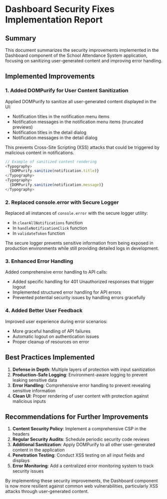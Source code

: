 # Dashboard Security Fixes Implementation Report

## Summary

This document summarizes the security improvements implemented in the Dashboard component of the School Attendance System application, focusing on sanitizing user-generated content and improving error handling.

## Implemented Improvements

### 1. Added DOMPurify for User Content Sanitization

Applied DOMPurify to sanitize all user-generated content displayed in the UI:

- Notification titles in the notification menu items
- Notification messages in the notification menu items (truncated previews)
- Notification titles in the detail dialog
- Notification messages in the detail dialog

This prevents Cross-Site Scripting (XSS) attacks that could be triggered by malicious content in notifications.

```javascript
// Example of sanitized content rendering
<Typography>
  {DOMPurify.sanitize(notification.title)}
</Typography>
<Typography>
  {DOMPurify.sanitize(notification.message)}
</Typography>
```

### 2. Replaced console.error with Secure Logger

Replaced all instances of `console.error` with the secure logger utility:

- In `clearAllNotifications` function
- In `handleNotificationClick` function
- In `validateToken` function

The secure logger prevents sensitive information from being exposed in production environments while still providing detailed logs in development.

### 3. Enhanced Error Handling

Added comprehensive error handling to API calls:

- Added specific handling for 401 Unauthorized responses that trigger logout
- Implemented structured error handling for API errors
- Prevented potential security issues by handling errors gracefully

### 4. Added Better User Feedback

Improved user experience during error scenarios:

- More graceful handling of API failures
- Automatic logout on authentication issues
- Proper cleanup of resources on error

## Best Practices Implemented

1. **Defense in Depth**: Multiple layers of protection with input sanitization
2. **Production-Safe Logging**: Environment-aware logging to prevent leaking sensitive data
3. **Error Handling**: Comprehensive error handling to prevent revealing sensitive information
4. **Clean UI**: Proper rendering of user content with protection against malicious inputs

## Recommendations for Further Improvements

1. **Content Security Policy**: Implement a comprehensive CSP in the headers
2. **Regular Security Audits**: Schedule periodic security code reviews
3. **Additional Sanitization**: Apply DOMPurify to all other user-generated content in the application
4. **Penetration Testing**: Conduct XSS testing on all input fields and displays
5. **Error Monitoring**: Add a centralized error monitoring system to track security issues

By implementing these security improvements, the Dashboard component is now more resilient against common web vulnerabilities, particularly XSS attacks through user-generated content.
